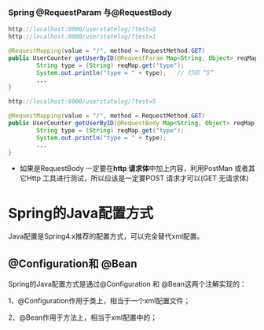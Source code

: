 ### Spring @RequestParam 与@RequestBody


```java
http://localhost:8000/userstatelog/?test=5
http://localhost:8000/userstatelog/?test=1

@RequestMapping(value = "/", method = RequestMethod.GET)
public UserCounter getUserByID(@RequestParam Map<String, Object> reqMap) throws Exception {//正确，从reqMap 中利用get 方法返回信息
		String type = (String) reqMap.get("type");
        System.out.println("type = " + type);   // 打印 “5”
		...
}

http://localhost:8000/userstatelog/?test=5

@RequestMapping(value = "/", method = RequestMethod.GET)
public UserCounter getUserByID(@RequestBody Map<String, Object> reqMap) throws Exception {// 报错，因为是GET 方法，则无请求体，reqMap 在这里又是利用@RequestBody 赋值，肯定无法找到这个对象
		String type = (String) reqMap.get("type");
        System.out.println("type = " + type);
		...
}
```

- 如果是RequestBody 一定要在**http 请求体**中加上内容，利用PostMan 或者其它Http 工具进行测试，所以应该是一定要POST 请求才可以(GET 无请求体)

# Spring的Java配置方式

Java配置是Spring4.x推荐的配置方式，可以完全替代xml配置。

## @Configuration和 @Bean

Spring的Java配置方式是通过@Configuration 和 @Bean这两个注解实现的：

1、@Configuration作用于类上，相当于一个xml配置文件；

2、@Bean作用于方法上，相当于xml配置中的<bean>；

